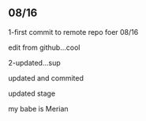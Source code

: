 ## 08/16
1-first commit to remote repo foer 08/16

edit from github...cool

2-updated...sup

updated and commited

updated stage

my babe is Merian
